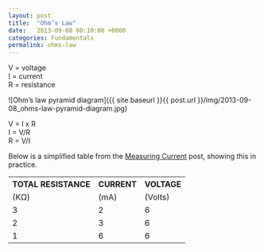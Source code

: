 ```yaml
---
layout: post
title:  "Ohm’s Law"
date:   2013-09-08 00:10:00 +0000
categories: Fundamentals
permalink: ohms-law
---
```



V = voltage<br>
I = current<br>
R = resistance

![Ohm’s law pyramid diagram]({{ site.baseurl }}{{ post.url }}/img/2013-09-08_ohms-law-pyramid-diagram.jpg)

V = I x R<br>
I = V/R<br>
R = V/I

Below is a simplified table from the <a title="Measuring Current" href="measuring-current/">Measuring Current</a> post, showing this in practice.
<table>
<tbody>
<tr>
<th>TOTAL RESISTANCE</th>
<th>CURRENT</th>
<th>VOLTAGE</th>
</tr>
<tr>
<td>(KΩ)</td>
<td>(mA)</td>
<td>(Volts)</td>
</tr>
<tr>
<td>3</td>
<td>2</td>
<td>6</td>
</tr>
<tr>
<td>2</td>
<td>3</td>
<td>6</td>
</tr>
<tr>
<td>1</td>
<td>6</td>
<td>6</td>
</tr>
</tbody>
</table>